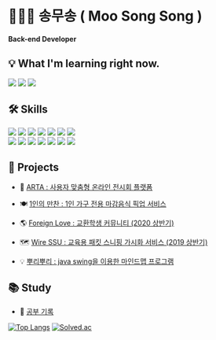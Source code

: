 <!-- ![header](https://capsule-render.vercel.app/api?type=waving&color=E3826C&height=250&section=header&text=Moosong%20Song&fontSize=90&animation=fadeIn&fontAlignY=38&desc=%20&descAlignY=62&descAlign=62) -->
# 👩🏻‍💻 송무송 ( Moo Song Song )
#### Back-end Developer

## 💡 What I'm learning right now.
<p>
  <img src="https://img.shields.io/badge/-TypeScript-3178C6?style=flat-square&logo=TypeScript&logoColor=white"/>
  <img src="https://img.shields.io/badge/-NestJS-E0234E?style=flat-square&logo=NestJS&logoColor=white"/>
  <img src="https://img.shields.io/badge/-PostgreSQL-4169E1?style=flat-square&logo=PostgreSQL&logoColor=white"/>
</p>

## 🛠 Skills
<p>
  <img src="https://img.shields.io/badge/-C-A8B9CC?style=flat-square&logo=C&logoColor=black"/>
  <img src="https://img.shields.io/badge/-Java-007396?style=flat-square&logo=Java&logoColor=white"/>
  <img src="https://img.shields.io/badge/-Python-3776AB?style=flat-square&logo=Python&logoColor=white"/>
  <img src="https://img.shields.io/badge/-C++-00599C?style=flat-square&logo=C%2B%2B&logoColor=white"/>
  <img src="https://img.shields.io/badge/-HTML5-E34F26?style=flat-square&logo=HTML5&logoColor=white"/>
  <img src="https://img.shields.io/badge/-CSS3-1572B6?style=flat-square&logo=CSS3&logoColor=white"/>
  <img src="https://img.shields.io/badge/-JavaScript-F7Df1E?style=flat-square&logo=JavaScript&logoColor=black"/> 
  <br/>
  <img src="https://img.shields.io/badge/-Spring-6DB33F?style=flat-square&logo=Spring&logoColor=white"/>
  <img src="https://img.shields.io/badge/-Django-092E20?style=flat-square&logo=django&logoColor=white"/>
  <img src="https://img.shields.io/badge/-Bootstrap-563D7C?style=flat-square&logo=Bootstrap&logoColor=white"/>
  <img src="https://img.shields.io/badge/-jQuery-0769AD?style=flat-square&logo=jquery&logoColor=white"/> 
  <img src="https://img.shields.io/badge/-MariaDB-1F305F?style=flat-square&logo=mariadb&logoColor=white"/>
  <img src="https://img.shields.io/badge/-SQLite-003B57?style=flat-square&logo=sqlite&logoColor=white"/>
  <img src="https://img.shields.io/badge/-AWS-333664?style=flat-square&logo=amazon-aws&logoColor=white"/>
</p>

## 📂 Projects

- 🎨 [ARTA : 사용자 맞춤형 온라인 전시회 플랫폼](https://github.com/moosongsong/project-arta-django)
  
- 🍽 [1인의 만찬 : 1인 가구 전용 마감음식 픽업 서비스](https://github.com/moosongsong/project-dinner41-spring)

- 🌎 [Foreign Love : 교환학생 커뮤니티 (2020 상반기)](https://github.com/moosongsong/project-foreign-love-servlet)
  
- 🗺 [Wire SSU : 교육용 패킷 스니핑 가시화 서비스 (2019 상반기)](https://github.com/moosongsong/project-wire-ssu-java)

- 💡 [뿌리뿌리 : java swing을 이용한 마인드맵 프로그램](https://github.com/moosongsong/project-mindmap-java)


## 📚 Study

- 📃 [공부 기록](https://github.com/moosongsong/ALL_ABOUT_STUDY)


<!-- [![moosongsong's github stats](https://github-readme-stats.vercel.app/api?username=moosongsong)](https://github.com/moosongsong) -->
[![Top Langs](https://github-readme-stats.vercel.app/api/top-langs/?username=moosongsong&layout=compact)](https://github.com/moosongsong)
[![Solved.ac](http://mazassumnida.wtf/api/generate_badge?boj=songe08)](https://solved.ac/profile/songe08)
